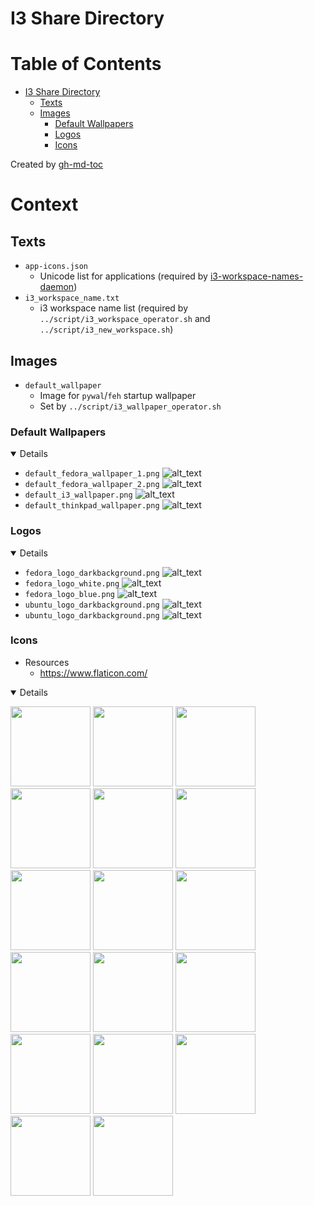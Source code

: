 # I3 Share Directory

Table of Contents
=================

* [I3 Share Directory](#i3-share-directory)
   * [Texts](#texts)
   * [Images](#images)
      * [Default Wallpapers](#default-wallpapers)
      * [Logos](#logos)
      * [Icons](#icons)

Created by [gh-md-toc](https://github.com/ekalinin/github-markdown-toc)

# Context

## Texts
- `app-icons.json`
    - Unicode list for applications (required by [i3-workspace-names-daemon](https://github.com/cboddy/i3-workspace-names-daemon))
- `i3_workspace_name.txt`
    - i3 workspace name list (required by `../script/i3_workspace_operator.sh` and `../script/i3_new_workspace.sh`)

## Images
- `default_wallpaper`
    - Image for `pywal`/`feh` startup wallpaper
    - Set by `../script/i3_wallpaper_operator.sh`

### Default Wallpapers
<details open>

- `default_fedora_wallpaper_1.png`
![alt_text](./default_fedora_wallpaper_01.png)
- `default_fedora_wallpaper_2.png`
![alt_text](./default_fedora_wallpaper_02.png)
- `default_i3_wallpaper.png`
![alt_text](./default_i3_wallpaper.png)
- `default_thinkpad_wallpaper.png`
![alt_text](./default_thinkpad_wallpaper.png)

</details>

### Logos
<details open>

- `fedora_logo_darkbackground.png`
![alt_text](./fedora_logo_darkbackground.png)
- `fedora_logo_white.png`
![alt_text](./fedora_logo_blue.png)
- `fedora_logo_blue.png`
![alt_text](./fedora_logo_white.png)
- `ubuntu_logo_darkbackground.png`
![alt_text](./ubuntu_logo_darkbackground.png)
- `ubuntu_logo_darkbackground.png`
![alt_text](./ubuntu_logo_orange.png)

</details open>

### Icons
- Resources
    - https://www.flaticon.com/

<details open>

[<img src="./64x64/abc.png" width="128"/>](./64x64/abc.png)
[<img src="./64x64/cursor.png" width="128"/>](./64x64/cursor.png)
[<img src="./64x64/keyboard.png" width="128"/>](./64x64/keyboard.png)
[<img src="./64x64/language.png" width="128"/>](./64x64/language.png)
[<img src="./64x64/lightbulb_icon.png" width="128"/>](./64x64/lightbulb_icon.png)
[<img src="./64x64/list.png" width="128"/>](./64x64/list.png)
[<img src="./64x64/monitor.png" width="128"/>](./64x64/monitor.png)
[<img src="./64x64/mute_icon.png" width="128"/>](./64x64/mute_icon.png)
[<img src="./64x64/notification.png" width="128"/>](./64x64/notification.png)
[<img src="./64x64/paint_palette.png" width="128"/>](./64x64/paint_palette.png)
[<img src="./64x64/picture.png" width="128"/>](./64x64/picture.png)
[<img src="./64x64/reload.png" width="128"/>](./64x64/reload.png)
[<img src="./64x64/spotify.png" width="128"/>](./64x64/spotify.png)
[<img src="./64x64/video_player.png" width="128"/>](./64x64/video_player.png)
[<img src="./64x64/volume_icon.png" width="128"/>](./64x64/volume_icon.png)
[<img src="./64x64/wifi-connection.png" width="128"/>](./64x64/wifi-connection.png)
[<img src="./64x64/window.png" width="128"/>](./64x64/window.png)

</details>

